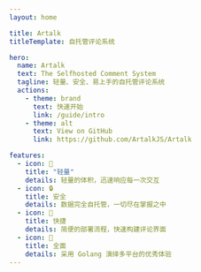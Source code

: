 ```yaml
---
layout: home

title: Artalk
titleTemplate: 自托管评论系统

hero:
  name: Artalk
  text: The Selfhosted Comment System
  tagline: 轻量、安全、易上手的自托管评论系统
  actions:
    - theme: brand
      text: 快速开始
      link: /guide/intro
    - theme: alt
      text: View on GitHub
      link: https://github.com/ArtalkJS/Artalk

features:
  - icon: 🍃
    title: "轻量"
    details: 轻量的体积，迅速响应每一次交互
  - icon: 🔒
    title: 安全
    details: 数据完全自托管，一切尽在掌握之中
  - icon: 🐳
    title: 快捷
    details: 简便的部署流程，快速构建评论界面
  - icon: 🍱
    title: 全面
    details: 采用 Golang 演绎多平台的优秀体验
---
```

